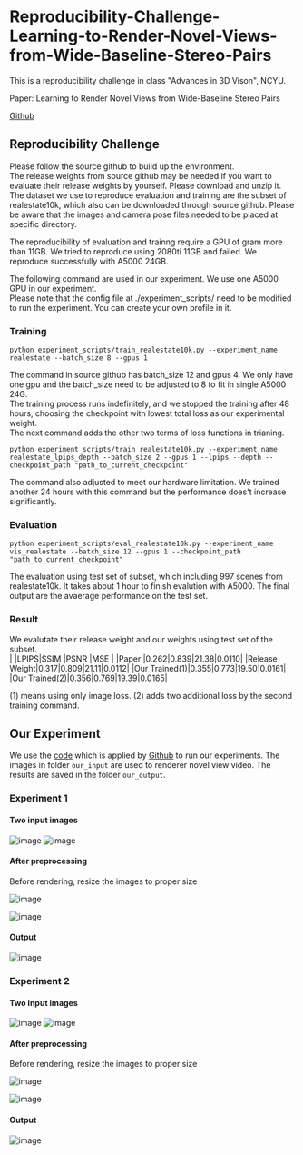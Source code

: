 # Reproducibility-Challenge-Learning-to-Render-Novel-Views-from-Wide-Baseline-Stereo-Pairs

This is a reproducibility challenge in class "Advances in 3D Vison", NCYU.

Paper: Learning to Render Novel Views from Wide-Baseline Stereo Pairs

[Github](https://github.com/yilundu/cross_attention_renderer/tree/master)



## Reproducibility Challenge
Please follow the source github to build up the environment.  
The release weights from source github may be needed if you want to evaluate their release weights by yourself. Please download and unzip it.  
The dataset we use to reproduce evaluation and training are the subset of realestate10k, which also can be downloaded through source github. Please be aware that the images and camera pose files needed to be placed at specific directory.  
  
The reproducibility of evaluation and trainng require a GPU of gram more than 11GB. We tried to reproduce using 2080ti 11GB and failed. We reproduce successfully with A5000 24GB.  
  
The following command are used in our experiment. We use one A5000 GPU in our experiment.  
Please note that the config file at ./experiment_scripts/ need to be modified to run the experiment. You can create your own profile in it.  
  
### Training
```
python experiment_scripts/train_realestate10k.py --experiment_name realestate --batch_size 8 --gpus 1
```
The command in source github has batch_size 12 and gpus 4. We only have one gpu and the batch_size need to be adjusted to 8 to fit in single A5000 24G.  
The training process runs indefinitely, and we stopped the training after 48 hours, choosing the checkpoint with lowest total loss as our experimental weight.  
The next command adds the other two terms of loss functions in trianing.  
```
python experiment_scripts/train_realestate10k.py --experiment_name realestate_lpips_depth --batch_size 2 --gpus 1 --lpips --depth --checkpoint_path "path_to_current_checkpoint"
```
The command also adjusted to meet our hardware limitation. We trained another 24 hours with this command but the performance does't increase significantly.  

### Evaluation
```
python experiment_scripts/eval_realestate10k.py --experiment_name vis_realestate --batch_size 12 --gpus 1 --checkpoint_path "path_to_current_checkpoint"
```
The evaluation using test set of subset, which including 997 scenes from realestate10k. It takes about 1 hour to finish evalution with A5000. The final output are the avaerage performance on the test set.  

### Result
We evalutate their release weight and our weights using test set of the subset.  
|              |LPIPS|SSIM |PSNR |MSE   |
|Paper         |0.262|0.839|21.38|0.0110|
|Release Weight|0.317|0.809|21.11|0.0112|
|Our Trained(1)|0.355|0.773|19.50|0.0161|
|Our Trained(2)|0.356|0.769|19.39|0.0165|  

(1) means using only image loss. (2) adds two additional loss by the second training command.


## Our Experiment

We use the [code](https://colab.research.google.com/drive/1PeL5oJ_eraLEdzTEVPLBwoM2pyv26WcU?usp=sharing) which is applied by [Github](https://github.com/yilundu/cross_attention_renderer/tree/master) to run our experiments.
The images in folder `our_input` are used to renderer novel view video. The results are saved in the folder `our_output`.

### Experiment 1

#### Two input images

![image](https://github.com/khliu0000/Reproducibility-Challenge-Learning-to-Render-Novel-Views-from-Wide-Baseline-Stereo-Pairs/blob/main/our_input/set1/1.jpg)
![image](https://github.com/khliu0000/Reproducibility-Challenge-Learning-to-Render-Novel-Views-from-Wide-Baseline-Stereo-Pairs/blob/main/our_input/set1/2.jpg)

#### After preprocessing

Before rendering, resize the images to proper size

![image](https://github.com/khliu0000/Reproducibility-Challenge-Learning-to-Render-Novel-Views-from-Wide-Baseline-Stereo-Pairs/blob/main/our_input/set1/process1.png)

![image](https://github.com/khliu0000/Reproducibility-Challenge-Learning-to-Render-Novel-Views-from-Wide-Baseline-Stereo-Pairs/blob/main/our_input/set1/process2.png)

#### Output

![image](https://github.com/khliu0000/Reproducibility-Challenge-Learning-to-Render-Novel-Views-from-Wide-Baseline-Stereo-Pairs/blob/main/our_output/set1_output.gif)

### Experiment 2

#### Two input images

![image](https://github.com/khliu0000/Reproducibility-Challenge-Learning-to-Render-Novel-Views-from-Wide-Baseline-Stereo-Pairs/blob/main/our_input/set2/1.jpg)
![image](https://github.com/khliu0000/Reproducibility-Challenge-Learning-to-Render-Novel-Views-from-Wide-Baseline-Stereo-Pairs/blob/main/our_input/set2/2.jpg)

#### After preprocessing

Before rendering, resize the images to proper size

![image](https://github.com/khliu0000/Reproducibility-Challenge-Learning-to-Render-Novel-Views-from-Wide-Baseline-Stereo-Pairs/blob/main/our_input/set2/process1.png)

![image](https://github.com/khliu0000/Reproducibility-Challenge-Learning-to-Render-Novel-Views-from-Wide-Baseline-Stereo-Pairs/blob/main/our_input/set2/process2.png)

#### Output

![image](https://github.com/khliu0000/Reproducibility-Challenge-Learning-to-Render-Novel-Views-from-Wide-Baseline-Stereo-Pairs/blob/main/our_output/set2_output.gif)
